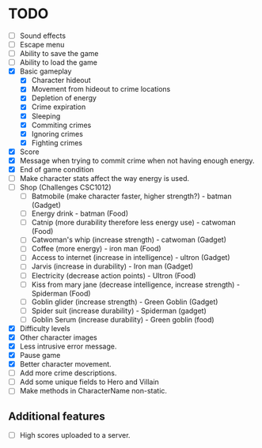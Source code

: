 # TODO

- [ ] Sound effects
- [ ] Escape menu
- [ ] Ability to save the game
- [ ] Ability to load the game
- [x] Basic gameplay
  - [x] Character hideout
  - [x] Movement from hideout to crime locations
  - [x] Depletion of energy
  - [x] Crime expiration
  - [x] Sleeping
  - [x] Commiting crimes
  - [x] Ignoring crimes
  - [x] Fighting crimes
- [x] Score
- [x] Message when trying to commit crime when not having enough energy.
- [x] End of game condition
- [ ] Make character stats affect the way energy is used.
- [ ] Shop (Challenges CSC1012)
  - [ ] Batmobile (make character faster, higher strength?) - batman (Gadget)
  - [ ] Energy drink - batman (Food)
  - [ ] Catnip (more durability therefore less energy use) - catwoman (Food)
  - [ ] Catwoman's whip (increase strength) - catwoman (Gadget)
  - [ ] Coffee (more energy) - iron man (Food)
  - [ ] Access to internet (increase in intelligence) - ultron (Gadget)
  - [ ] Jarvis (increase in durability) - Iron man (Gadget)
  - [ ] Electricity (decrease action points) - Ultron (Food)
  - [ ] Kiss from mary jane (decrease intelligence, increase strength) - Spiderman (Food)
  - [ ] Goblin glider (increase strength) - Green Goblin (Gadget)
  - [ ] Spider suit (increase durability) - Spiderman (gadget)
  - [ ] Goblin Serum (increase durability) - Green goblin (food)
- [x] Difficulty levels
- [x] Other character images
- [x] Less intrusive error message.
- [x] Pause game
- [x] Better character movement.
- [ ] Add more crime descriptions.
- [ ] Add some unique fields to Hero and Villain 
- [ ] Make methods in CharacterName non-static.

## Additional features

- [ ] High scores uploaded to a server.
